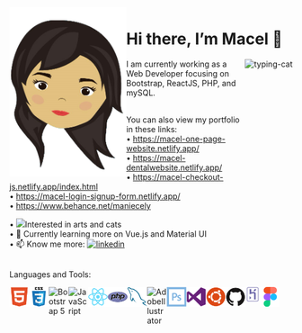 <img align="left" alt="my photo" height="300px" src="https://github.com/chenghermogeno/chenghermogeno/blob/main/me.png">
<h1 class="text-capitalize"> Hi there, I’m Macel 👋</h1>
<img align="right" alt="typing-cat" height="250px" src="https://c.tenor.com/0ygiqFaX-ssAAAAC/bongo-cat-typing.gif" />

I am currently working as a Web Developer focusing on Bootstrap, ReactJS, PHP, and mySQL.</br>
</br>

You can also view my portfolio in these links: <br>
• https://macel-one-page-website.netlify.app/ <br>
• https://macel-dentalwebsite.netlify.app/ <br>
• https://macel-checkout-js.netlify.app/index.html <br>
• https://macel-login-signup-form.netlify.app/ <br>
• https://www.behance.net/maniecely <br>


• <img src="https://cdn1.iconfinder.com/data/icons/construction-tool-line-foreman-equipment/512/Paint_roller-256.png" width="26px" />Interested in arts and cats</br>
• 🌱 Currently learning more on Vue.js and Material UI </br>
• 📫 Know me more: <a href="https://www.linkedin.com/in/maniecely-hermogeno/">
<img border="0" alt="linkedin" src="https://cdn-icons-png.flaticon.com/512/174/174857.png" width="26px">
</a></br></br>

Languages and Tools:

<img align="left" alt="HTML 5" color="black" width="35px" src="https://github.com/devicons/devicon/blob/d98a72cb9a6d8e543ddbddc32bac231572349e96/icons/html5/html5-plain.svg" />
<img align="left" alt="CSS" width="35px" src="https://github.com/devicons/devicon/blob/d98a72cb9a6d8e543ddbddc32bac231572349e96/icons/css3/css3-original-wordmark.svg" />
<img align="left" alt="Bootstrap 5" width="35px" src="https://raw.githubusercontent.com/jmnote/z-icons/master/svg/bootstrap.svg" />
<img align="left" alt="JavaScript" width="35px" src="https://raw.githubusercontent.com/jmnote/z-icons/master/svg/javascript.svg" />
<img align="left" alt="Reactjs" width="35px" src="https://github.com/devicons/devicon/blob/d98a72cb9a6d8e543ddbddc32bac231572349e96/icons/react/react-original.svg" />
<img align="left" alt="PHP" width="35px" src="https://github.com/devicons/devicon/blob/d98a72cb9a6d8e543ddbddc32bac231572349e96/icons/php/php-original.svg" />
<img align="left" alt="mySQL" width="35px" src="https://github.com/devicons/devicon/blob/d98a72cb9a6d8e543ddbddc32bac231572349e96/icons/mysql/mysql-original.svg" />
<img align="left" alt="AdobeIllustrator" width="35px" src="https://www.vectorlogo.zone/logos/adobe_illustrator/adobe_illustrator-icon.svg" />
<img align="left" alt="Photoshop" width="35px" src="https://github.com/devicons/devicon/blob/d98a72cb9a6d8e543ddbddc32bac231572349e96/icons/photoshop/photoshop-line.svg" />
<img align="left" alt="Visual Studio" width="35px" src="https://github.com/devicons/devicon/blob/d98a72cb9a6d8e543ddbddc32bac231572349e96/icons/visualstudio/visualstudio-plain.svg" />
<img align="left" alt="Ubuntu" width="35px" src="https://github.com/devicons/devicon/blob/d98a72cb9a6d8e543ddbddc32bac231572349e96/icons/ubuntu/ubuntu-plain.svg" />
<img align="left" alt="Github" width="35px" src="https://github.com/devicons/devicon/blob/d98a72cb9a6d8e543ddbddc32bac231572349e96/icons/github/github-original.svg" />
<a href="https://cheng-react-task-tracker.herokuapp.com/"><img align="left" alt="Heroku" width="26px" src="https://github.com/devicons/devicon/blob/d98a72cb9a6d8e543ddbddc32bac231572349e96/icons/heroku/heroku-original.svg"  /></a>
<img align="left" alt="Figma" width="35px" src="https://raw.githubusercontent.com/devicons/devicon/master/icons/figma/figma-original.svg" />


